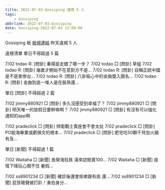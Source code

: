 ```yaml
---
title: 2022-07-03-Gossiping 違規 5 人
tags:
    - Gossiping
abbrlink: 2022-07-03-Gossiping
date: Gossiping-2022-07-03 12:00:00
---
```

Gossiping 板 [板規連結](https://www.ptt.cc/bbs/Gossiping/M.1637425085.A.07D.html)
昨天違規 5 人
<!-- more -->

違規清單
單日不得超過 5 篇

7/02 todao R: [問卦] 秦揚是走錯了哪一步？
7/02 todao □ [問卦] 草蜢
7/02 todao R: [問卦] 幾歲才開始不在意對方不是…
7/02 todao R: [問卦] 自稱正統中國是不是害慘台…
7/02 todao R: [問卦] 八卦板心中的金曲獎入圍名…
7/02 todao R: [問卦] 金曲到底一堆人是在裝熟還…

單日 [問卦] 不得超過 2 篇

7/02 jimmy880921 □ [問卦] 多久沒感受到幸福了？
7/02 jimmy880921 □ [問卦] 明天唯一的放假日要幹嘛啊？
7/02 jimmy880921 □ [問卦] 有沒有可以強化通知的app啊

7/02 pradeclick □ [問卦] 捍衛戰士賣座會不會太扯
7/02 pradeclick □ [問卦] PO股海畢業或虧損文的根本…
7/02 pradeclick □ [問卦] 肥宅吃50顆干貝加火鍋有及…

單日 [新聞] 不得超過 1 篇

7/02 Waitaha □ [新聞] 長榮海狂跌 漢來認賠賣100…
7/02 Waitaha □ [新聞] 疫情下降玩心關不住 暑假…

7/02 ss8901234 □ [新聞] 確診後還會咳嗽跟有痰 還…
7/02 ss8901234 □ [新聞] 屁孩嗆聲被打趴！勇伯身分…